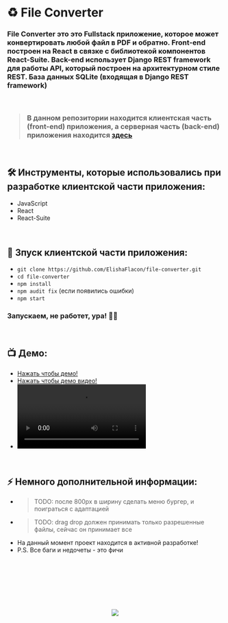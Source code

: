 <h1> 
     ♻️ File Converter
</h1>

<h3>
File Converter это это Fullstack приложение, которое может конвертировать любой файл в PDF и обратно. Front-end построен на React в связке с библиотекой компонентов React-Suite. Back-end использует Django REST framework для работы API, который построен на архитектурном стиле REST. База данных SQLite (входящая в Django REST framework)

</br>
</br>
</br>

> В данном репозитории находится клиентская часть (front-end) приложения, а серверная часть (back-end) приложения находится <a href="https://github.com/Alexmdvdv/ConverterFilesBackend/">здесь</a>
</h3>



</br>



<h2>
  🛠️ Инструменты, которые использовались при разработке клиентской части приложения:
</h2>

- JavaScript
- React
- React-Suite



</br>



<h2>
  🚀 Зпуск клиентской части приложения:
</h2>

- `git clone https://github.com/ElishaFlacon/file-converter.git`
- `cd file-converter`
- `npm install`
- `npm audit fix` (если появились ошибки)
- `npm start`
<h3>
    Запускаем, не работет, ура! 🗿🚬
</h3>



</br>



<h2>
 📺 Демо:
</h2>

- <a href="https://elishaflacon.github.io/file-converter/">Нажать чтобы демо!</a>
- <a href="https://github.com/ElishaFlacon/file-converter/assets/83610362/8ede28d5-0519-4ffa-a0cc-6f3f2c1ec02b">Нажать чтобы демо видео!</a>
- <video src="https://github.com/ElishaFlacon/file-converter/assets/83610362/8ede28d5-0519-4ffa-a0cc-6f3f2c1ec02b" />



</br>



<h2>
⚡ Немного дополнительной информации:
</h2>

- > TODO: после 800px в ширину сделать меню бургер, и поиграться с адаптацией
- > TODO: drag drop должен принимать только разрешенные файлы, сейчас он принимает все
- На данный момент проект находится в активной разработке!
- P.S. Все баги и недочеты - это фичи




<br/>
<br/>
<br/>
<br/>
<br/>
<br/>



<p align="center">
  <img src="https://capsule-render.vercel.app/api?type=waving&color=d179b8&height=64&section=footer"/>
</p>
